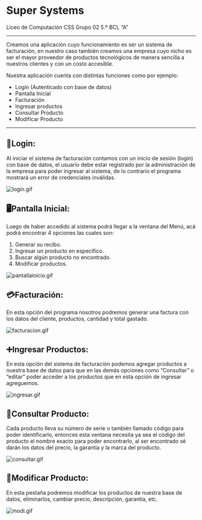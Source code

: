 # Super Systems

Liceo de Computación CSS
Grupo 02
5.º BCL “A”

---

Creamos una aplicación cuyo funcionamiento es ser un sistema de facturación, en nuestro caso también creamos una empresa cuyo nicho es ser el mayor proveedor de productos tecnológicos de manera sencilla a nuestros clientes y con un costo accesible.

Nuestra aplicación cuenta con distintas funciones como por ejemplo:

- Login (Autenticado con base de datos)
- Pantalla Inicial
- Facturación
- Ingresar productos
- Consultar Producto
- Modificar Producto

---

## 🔐Login:

Al iniciar el sistema de facturación contamos con un inicio de sesión (login) con base de datos, el usuario debe estar registrado por la administración de la empresa para poder ingresar al sistema, de lo contrario el programa mostrará un error de credenciales inválidas.

![login.gif](https://s3.us-west-2.amazonaws.com/secure.notion-static.com/7532e546-f479-4d7b-a008-b9a7f5ff12f7/login.gif?X-Amz-Algorithm=AWS4-HMAC-SHA256&X-Amz-Content-Sha256=UNSIGNED-PAYLOAD&X-Amz-Credential=AKIAT73L2G45EIPT3X45%2F20220925%2Fus-west-2%2Fs3%2Faws4_request&X-Amz-Date=20220925T022337Z&X-Amz-Expires=86400&X-Amz-Signature=7924a9f6abb6547a2365b07f0ae6d5b3718c7433762faa97e41b211152fdd90c&X-Amz-SignedHeaders=host&response-content-disposition=filename%20%3D%22login.gif%22&x-id=GetObject)

## 🖥️Pantalla Inicial:

Luego de haber accedido al sistema podrá llegar a la ventana del Menú,
acá podrá encontrar 4 opciones las cuales son:

1. Generar su recibo.
2. Ingresar un producto en específico.
3. Buscar algún producto no encontrado.
4. Modificar productos.

![pantallainicio.gif](https://s3.us-west-2.amazonaws.com/secure.notion-static.com/99b11df4-365d-4453-9295-a8146474ce09/pantallainicio.gif?X-Amz-Algorithm=AWS4-HMAC-SHA256&X-Amz-Content-Sha256=UNSIGNED-PAYLOAD&X-Amz-Credential=AKIAT73L2G45EIPT3X45%2F20220925%2Fus-west-2%2Fs3%2Faws4_request&X-Amz-Date=20220925T022404Z&X-Amz-Expires=86400&X-Amz-Signature=c65e3952a3f3d430cba72c504ea60138e71a4f0b6f0194c2a63f9ebe23da7147&X-Amz-SignedHeaders=host&response-content-disposition=filename%20%3D%22pantallainicio.gif%22&x-id=GetObject)

## 💳Facturación:

En esta opción del programa nosotros podremos generar una factura con los datos del cliente, productos, cantidad y total gastado.

![facturacion.gif](https://s3.us-west-2.amazonaws.com/secure.notion-static.com/278a02f2-91a4-41ed-992a-55120f1fb02d/facturacion.gif?X-Amz-Algorithm=AWS4-HMAC-SHA256&X-Amz-Content-Sha256=UNSIGNED-PAYLOAD&X-Amz-Credential=AKIAT73L2G45EIPT3X45%2F20220925%2Fus-west-2%2Fs3%2Faws4_request&X-Amz-Date=20220925T022422Z&X-Amz-Expires=86400&X-Amz-Signature=cb9ade6858cd8560456ecf40b7fb1c9316c4a47d9138a1810313c0e405203801&X-Amz-SignedHeaders=host&response-content-disposition=filename%20%3D%22facturacion.gif%22&x-id=GetObject)

## ➕Ingresar Productos:

En esta opción del sistema de facturación podemos agregar productos a nuestra base de datos para que en las demás opciones como “Consultar” o “editar” poder acceder a los productos que en esta opción de ingresar agreguemos. 

![ingresar.gif](https://s3.us-west-2.amazonaws.com/secure.notion-static.com/be0c841d-8b02-4d97-9fd4-57a0ad411ba1/ingresar.gif?X-Amz-Algorithm=AWS4-HMAC-SHA256&X-Amz-Content-Sha256=UNSIGNED-PAYLOAD&X-Amz-Credential=AKIAT73L2G45EIPT3X45%2F20220925%2Fus-west-2%2Fs3%2Faws4_request&X-Amz-Date=20220925T022449Z&X-Amz-Expires=86400&X-Amz-Signature=ac96e5acc0aa7ea2e46acd38931e3af5e2a3958d41f6d298d76c707acac72c63&X-Amz-SignedHeaders=host&response-content-disposition=filename%20%3D%22ingresar.gif%22&x-id=GetObject)

## 🔎Consultar Producto:

Cada producto lleva su número de serie o también llamado código para
poder identificarlo, entonces esta ventana necesita ya sea el código del
producto el nombre exacto para poder encontrarlo, al ser encontrado sé
darán los datos del precio, la garantía y la marca del producto.

![consultar.gif](https://s3.us-west-2.amazonaws.com/secure.notion-static.com/c309bbfc-8dec-434e-8a99-d80fa252eff6/consultar.gif?X-Amz-Algorithm=AWS4-HMAC-SHA256&X-Amz-Content-Sha256=UNSIGNED-PAYLOAD&X-Amz-Credential=AKIAT73L2G45EIPT3X45%2F20220925%2Fus-west-2%2Fs3%2Faws4_request&X-Amz-Date=20220925T022507Z&X-Amz-Expires=86400&X-Amz-Signature=f711bb6a28a326e17b5d3309a07119c90bfa1ee075dcf81bede5477b90ddc874&X-Amz-SignedHeaders=host&response-content-disposition=filename%20%3D%22consultar.gif%22&x-id=GetObject)

## 📝Modificar Producto:

En esta pestaña podremos modificar los productos de nuestra base de datos, eliminarlos, cambiar precio, descripción, garantía, etc.

![modi.gif](https://s3.us-west-2.amazonaws.com/secure.notion-static.com/980565ba-b615-45c7-bb7c-e337cc64d27b/modi.gif?X-Amz-Algorithm=AWS4-HMAC-SHA256&X-Amz-Content-Sha256=UNSIGNED-PAYLOAD&X-Amz-Credential=AKIAT73L2G45EIPT3X45%2F20220925%2Fus-west-2%2Fs3%2Faws4_request&X-Amz-Date=20220925T022537Z&X-Amz-Expires=86400&X-Amz-Signature=6852e2557fd113b6db43f304d2161d5ac634cd37e5a614fd7d870a5d255d3f95&X-Amz-SignedHeaders=host&response-content-disposition=filename%20%3D%22modi.gif%22&x-id=GetObject)
